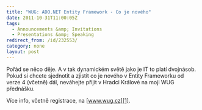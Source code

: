 ```yaml
---
title: "WUG: ADO.NET Entity Framework - Co je nového"
date: 2011-10-31T11:00:05Z
tags:
  - Announcements &amp; Invitations
  - Presentations &amp; Speaking
redirect_from: /id/232553/
category: none
layout: post
---
```

Pořád se něco děje. A v tak dynamickém světě jako je IT to platí dvojnásob. Pokud si chcete sjednotit a zjistit co je nového v Entity Frameworku od verze 4 (včetně) dál, neváhejte přijít v Hradci Králové na moji WUG přednášku.

Více info, včetně registrace, na [www.wug.cz][1].

[1]: http://www.wug.cz/hradec-kralove/akce/455-ADO-NET-Framework-Co-je-noveho